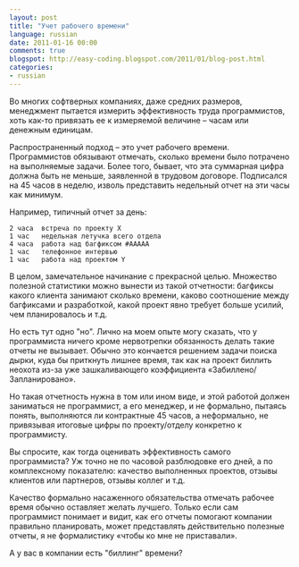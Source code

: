```yaml
---
layout: post
title: "Учет рабочего времени"
language: russian
date: 2011-01-16 00:00
comments: true
blogspot: http://easy-coding.blogspot.com/2011/01/blog-post.html
categories:
- russian
---
```

Во многих софтверных компаниях, даже средних размеров, менеджмент пытается измерить эффективность труда программистов, хоть как-то привязать ее к измеряемой величине – часам или денежным единицам.

Распространенный подход – это учет рабочего времени. Программистов обязывают отмечать, сколько времени было потрачено на выполняемые задачи. Более того, бывает, что эта суммарная цифра должна быть не меньше, заявленной в трудовом договоре. Подписался на 45 часов в неделю, изволь представить недельный отчет на эти часы как минимум.

Например, типичный отчет за день:

    2 часа  встреча по проекту Х
    1 час   недельная летучка всего отдела
    4 часа  работа над багфиксом #ААААА
    1 час   телефонное интервью
    1 час   работа над проектом Y

В целом, замечательное начинание с прекрасной целью. Множество полезной статистики можно вынести из такой отчетности: багфиксы какого клиента занимают сколько времени, каково соотношение между багфиксами и разработкой, какой проект явно требует больше усилий, чем планировалось и т.д.

Но есть тут одно "но". Лично на моем опыте могу сказать, что у программиста ничего кроме нервотрепки обязанность делать такие отчеты не вызывает. Обычно это кончается решением задачи поиска дырки, куда бы приткнуть лишнее время, так как на проект биллить неохота из-за уже зашкаливающего коэффициента «Забиллено/Запланировано».

Но такая отчетность нужна в том или ином виде, и этой работой должен заниматься не программист, а его менеджер, и не формально, пытаясь понять, выполняются ли контрактные 45 часов, а неформально, не привязывая итоговые цифры по проекту/отделу конкретно к программисту.

Вы спросите, как тогда оценивать эффективность самого программиста? Уж точно не по часовой разблюдовке его дней, а по комплексному показателю: качество выполненных проектов, отзывы клиентов или партнеров, отзывы коллег и т.д.

Качество формально насаженного обязательства отмечать рабочее время обычно оставляет желать лучшего. Только если сам программист понимает и видит, как его отчеты помогают компании правильно планировать, может представлять действительно полезные отчеты, я не формалистику «чтобы ко мне не приставали».

А у вас в компании есть "биллинг" времени?
